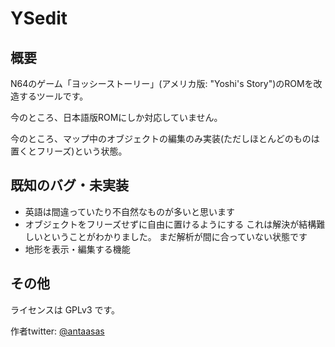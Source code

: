 # YSedit #

## 概要 ##
N64のゲーム「ヨッシーストーリー」(アメリカ版: "Yoshi's Story")のROMを改造するツールです。

今のところ、日本語版ROMにしか対応していません。

今のところ、マップ中のオブジェクトの編集のみ実装(ただしほとんどのものは置くとフリーズ)という状態。

## 既知のバグ・未実装 ##
+ 英語は間違っていたり不自然なものが多いと思います
+ オブジェクトをフリーズせずに自由に置けるようにする
  これは解決が結構難しいということがわかりました。
  まだ解析が間に合っていない状態です
+ 地形を表示・編集する機能

## その他 ##
ライセンスは GPLv3 です。

作者twitter: [@antaasas](https://twitter.com/antaasas)
